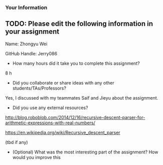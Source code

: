 ### Your Information

## TODO: Please edit the following information in your assignment

Name: Zhongyu Wei

GitHub Handle: Jerry086

- How many hours did it take you to complete this assignment?

8 h

- Did you collaborate or share ideas with any other students/TAs/Professors?

Yes, I discussed with my teammates Saif and Jieyu about the assignment.

- Did you use any external resources?

http://blog.roboblob.com/2014/12/16/recursive-descent-parser-for-arithmetic-expressions-with-real-numbers/

https://en.wikipedia.org/wiki/Recursive_descent_parser

(tbd if any)

- (Optional) What was the most interesting part of the assignment? How would you improve this
